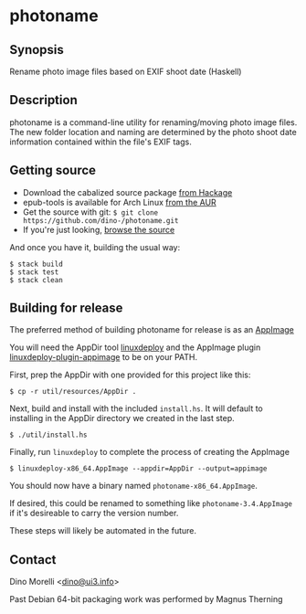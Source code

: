 # photoname


## Synopsis

Rename photo image files based on EXIF shoot date (Haskell)


## Description

photoname is a command-line utility for renaming/moving photo image
files. The new folder location and naming are determined by the
photo shoot date information contained within the file's EXIF tags.


## Getting source

- Download the cabalized source package [from Hackage](http://hackage.haskell.org/package/photoname)
- epub-tools is available for Arch Linux [from the AUR](https://aur.archlinux.org/packages/photoname/)
- Get the source with git: `$ git clone https://github.com/dino-/photoname.git`
- If you're just looking, [browse the source](https://github.com/dino-/photoname)

And once you have it, building the usual way:

    $ stack build
    $ stack test
    $ stack clean


## Building for release

The preferred method of building photoname for release is as an
[AppImage](https://appimage.org/)

You will need the AppDir tool [linuxdeploy](https://github.com/linuxdeploy/linuxdeploy)
and the AppImage plugin [linuxdeploy-plugin-appimage](https://github.com/linuxdeploy/linuxdeploy-plugin-appimage)
to be on your PATH.

First, prep the AppDir with one provided for this project like this:

    $ cp -r util/resources/AppDir .

Next, build and install with the included `install.hs`. It will default to
installing in the AppDir directory we created in the last step.

    $ ./util/install.hs

Finally, run `linuxdeploy` to complete the process of creating the AppImage

    $ linuxdeploy-x86_64.AppImage --appdir=AppDir --output=appimage

You should now have a binary named `photoname-x86_64.AppImage`.

If desired, this could be renamed to something like `photoname-3.4.AppImage` if
it's desireable to carry the version number.

These steps will likely be automated in the future.


## Contact

Dino Morelli <[dino@ui3.info](mailto:dino@ui3.info)>

Past Debian 64-bit packaging work was performed by Magnus Therning
